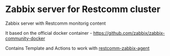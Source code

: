 # Zabbix server for Restcomm cluster

Zabbix server with Restcomm monitorig content 

It based on the official docker container - https://github.com/zabbix/zabbix-community-docker 

Contains Template and Actions to work with [restcomm-zabbix-agent](https://github.com/dataart-telco/restcomm-zabbix-agent-docker)
